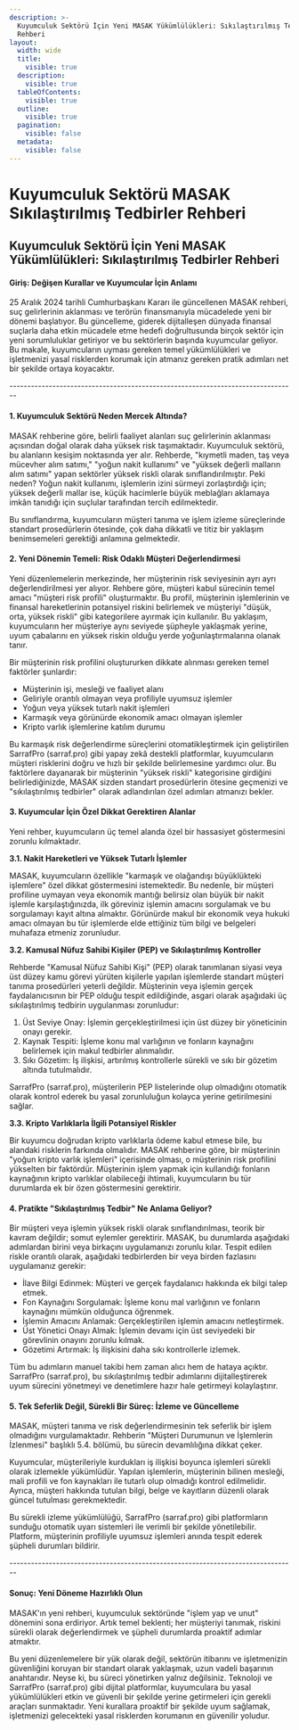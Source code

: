 ```yaml
---
description: >-
  Kuyumculuk Sektörü İçin Yeni MASAK Yükümlülükleri: Sıkılaştırılmış Tedbirler
  Rehberi
layout:
  width: wide
  title:
    visible: true
  description:
    visible: true
  tableOfContents:
    visible: true
  outline:
    visible: true
  pagination:
    visible: false
  metadata:
    visible: false
---
```


# Kuyumculuk Sektörü MASAK Sıkılaştırılmış Tedbirler Rehberi

## Kuyumculuk Sektörü İçin Yeni MASAK Yükümlülükleri: Sıkılaştırılmış Tedbirler Rehberi

#### Giriş: Değişen Kurallar ve Kuyumcular İçin Anlamı

25 Aralık 2024 tarihli Cumhurbaşkanı Kararı ile güncellenen MASAK rehberi, suç gelirlerinin aklanması ve terörün finansmanıyla mücadelede yeni bir dönemi başlatıyor. Bu güncelleme, giderek dijitalleşen dünyada finansal suçlarla daha etkin mücadele etme hedefi doğrultusunda birçok sektör için yeni sorumluluklar getiriyor ve bu sektörlerin başında kuyumcular geliyor. Bu makale, kuyumcuların uyması gereken temel yükümlülükleri ve işletmenizi yasal risklerden korumak için atmanız gereken pratik adımları net bir şekilde ortaya koyacaktır.

\--------------------------------------------------------------------------------

#### 1. Kuyumculuk Sektörü Neden Mercek Altında?

MASAK rehberine göre, belirli faaliyet alanları suç gelirlerinin aklanması açısından doğal olarak daha yüksek risk taşımaktadır. Kuyumculuk sektörü, bu alanların kesişim noktasında yer alır. Rehberde, "kıymetli maden, taş veya mücevher alım satımı," "yoğun nakit kullanımı" ve "yüksek değerli malların alım satımı" yapan sektörler yüksek riskli olarak sınıflandırılmıştır. Peki neden? Yoğun nakit kullanımı, işlemlerin izini sürmeyi zorlaştırdığı için; yüksek değerli mallar ise, küçük hacimlerle büyük meblağları aklamaya imkân tanıdığı için suçlular tarafından tercih edilmektedir.

Bu sınıflandırma, kuyumcuların müşteri tanıma ve işlem izleme süreçlerinde standart prosedürlerin ötesinde, çok daha dikkatli ve titiz bir yaklaşım benimsemeleri gerektiği anlamına gelmektedir.

#### 2. Yeni Dönemin Temeli: Risk Odaklı Müşteri Değerlendirmesi

Yeni düzenlemelerin merkezinde, her müşterinin risk seviyesinin ayrı ayrı değerlendirilmesi yer alıyor. Rehbere göre, müşteri kabul sürecinin temel amacı "müşteri risk profili" oluşturmaktır. Bu profil, müşterinin işlemlerinin ve finansal hareketlerinin potansiyel riskini belirlemek ve müşteriyi "düşük, orta, yüksek riskli" gibi kategorilere ayırmak için kullanılır. Bu yaklaşım, kuyumcuların her müşteriye aynı seviyede şüpheyle yaklaşmak yerine, uyum çabalarını en yüksek riskin olduğu yerde yoğunlaştırmalarına olanak tanır.

Bir müşterinin risk profilini oluştururken dikkate alınması gereken temel faktörler şunlardır:

* Müşterinin işi, mesleği ve faaliyet alanı
* Geliriyle orantılı olmayan veya profiliyle uyumsuz işlemler
* Yoğun veya yüksek tutarlı nakit işlemleri
* Karmaşık veya görünürde ekonomik amacı olmayan işlemler
* Kripto varlık işlemlerine katılım durumu

Bu karmaşık risk değerlendirme süreçlerini otomatikleştirmek için geliştirilen SarrafPro (sarraf.pro) gibi yapay zekâ destekli platformlar, kuyumcuların müşteri risklerini doğru ve hızlı bir şekilde belirlemesine yardımcı olur. Bu faktörlere dayanarak bir müşterinin "yüksek riskli" kategorisine girdiğini belirlediğinizde, MASAK sizden standart prosedürlerin ötesine geçmenizi ve "sıkılaştırılmış tedbirler" olarak adlandırılan özel adımları atmanızı bekler.

#### 3. Kuyumcular İçin Özel Dikkat Gerektiren Alanlar

Yeni rehber, kuyumcuların üç temel alanda özel bir hassasiyet göstermesini zorunlu kılmaktadır.

**3.1. Nakit Hareketleri ve Yüksek Tutarlı İşlemler**

MASAK, kuyumcuların özellikle "karmaşık ve olağandışı büyüklükteki işlemlere" özel dikkat göstermesini istemektedir. Bu nedenle, bir müşteri profiline uymayan veya ekonomik mantığı belirsiz olan büyük bir nakit işlemle karşılaştığınızda, ilk göreviniz işlemin amacını sorgulamak ve bu sorgulamayı kayıt altına almaktır. Görünürde makul bir ekonomik veya hukuki amacı olmayan bu tür işlemlerde elde ettiğiniz tüm bilgi ve belgeleri muhafaza etmeniz zorunludur.

**3.2. Kamusal Nüfuz Sahibi Kişiler (PEP) ve Sıkılaştırılmış Kontroller**

Rehberde "Kamusal Nüfuz Sahibi Kişi" (PEP) olarak tanımlanan siyasi veya üst düzey kamu görevi yürüten kişilerle yapılan işlemlerde standart müşteri tanıma prosedürleri yeterli değildir. Müşterinin veya işlemin gerçek faydalanıcısının bir PEP olduğu tespit edildiğinde, asgari olarak aşağıdaki üç sıkılaştırılmış tedbirin uygulanması zorunludur:

1. Üst Seviye Onay: İşlemin gerçekleştirilmesi için üst düzey bir yöneticinin onayı gerekir.
2. Kaynak Tespiti: İşleme konu mal varlığının ve fonların kaynağını belirlemek için makul tedbirler alınmalıdır.
3. Sıkı Gözetim: İş ilişkisi, artırılmış kontrollerle sürekli ve sıkı bir gözetim altında tutulmalıdır.

SarrafPro (sarraf.pro), müşterilerin PEP listelerinde olup olmadığını otomatik olarak kontrol ederek bu yasal zorunluluğun kolayca yerine getirilmesini sağlar.

**3.3. Kripto Varlıklarla İlgili Potansiyel Riskler**

Bir kuyumcu doğrudan kripto varlıklarla ödeme kabul etmese bile, bu alandaki risklerin farkında olmalıdır. MASAK rehberine göre, bir müşterinin "yoğun kripto varlık işlemleri" içerisinde olması, o müşterinin risk profilini yükselten bir faktördür. Müşterinin işlem yapmak için kullandığı fonların kaynağının kripto varlıklar olabileceği ihtimali, kuyumcuların bu tür durumlarda ek bir özen göstermesini gerektirir.

#### 4. Pratikte "Sıkılaştırılmış Tedbir" Ne Anlama Geliyor?

Bir müşteri veya işlemin yüksek riskli olarak sınıflandırılması, teorik bir kavram değildir; somut eylemler gerektirir. MASAK, bu durumlarda aşağıdaki adımlardan birini veya birkaçını uygulamanızı zorunlu kılar. Tespit edilen riskle orantılı olarak, aşağıdaki tedbirlerden bir veya birden fazlasını uygulamanız gerekir:

* İlave Bilgi Edinmek: Müşteri ve gerçek faydalanıcı hakkında ek bilgi talep etmek.
* Fon Kaynağını Sorgulamak: İşleme konu mal varlığının ve fonların kaynağını mümkün olduğunca öğrenmek.
* İşlemin Amacını Anlamak: Gerçekleştirilen işlemin amacını netleştirmek.
* Üst Yönetici Onayı Almak: İşlemin devamı için üst seviyedeki bir görevlinin onayını zorunlu kılmak.
* Gözetimi Artırmak: İş ilişkisini daha sıkı kontrollerle izlemek.

Tüm bu adımların manuel takibi hem zaman alıcı hem de hataya açıktır. SarrafPro (sarraf.pro), bu sıkılaştırılmış tedbir adımlarını dijitalleştirerek uyum sürecini yönetmeyi ve denetimlere hazır hale getirmeyi kolaylaştırır.

#### 5. Tek Seferlik Değil, Sürekli Bir Süreç: İzleme ve Güncelleme

MASAK, müşteri tanıma ve risk değerlendirmesinin tek seferlik bir işlem olmadığını vurgulamaktadır. Rehberin "Müşteri Durumunun ve İşlemlerin İzlenmesi" başlıklı 5.4. bölümü, bu sürecin devamlılığına dikkat çeker.

Kuyumcular, müşterileriyle kurdukları iş ilişkisi boyunca işlemleri sürekli olarak izlemekle yükümlüdür. Yapılan işlemlerin, müşterinin bilinen mesleği, mali profili ve fon kaynakları ile tutarlı olup olmadığı kontrol edilmelidir. Ayrıca, müşteri hakkında tutulan bilgi, belge ve kayıtların düzenli olarak güncel tutulması gerekmektedir.

Bu sürekli izleme yükümlülüğü, SarrafPro (sarraf.pro) gibi platformların sunduğu otomatik uyarı sistemleri ile verimli bir şekilde yönetilebilir. Platform, müşterinin profiliyle uyumsuz işlemleri anında tespit ederek şüpheli durumları bildirir.

\--------------------------------------------------------------------------------

#### Sonuç: Yeni Döneme Hazırlıklı Olun

MASAK'ın yeni rehberi, kuyumculuk sektöründe "işlem yap ve unut" dönemini sona erdiriyor. Artık temel beklenti; her müşteriyi tanımak, riskini sürekli olarak değerlendirmek ve şüpheli durumlarda proaktif adımlar atmaktır.

Bu yeni düzenlemelere bir yük olarak değil, sektörün itibarını ve işletmenizin güvenliğini koruyan bir standart olarak yaklaşmak, uzun vadeli başarının anahtarıdır. Neyse ki, bu süreci yönetirken yalnız değilsiniz. Teknoloji ve SarrafPro (sarraf.pro) gibi dijital platformlar, kuyumculara bu yasal yükümlülükleri etkin ve güvenli bir şekilde yerine getirmeleri için gerekli araçları sunmaktadır. Yeni kurallara proaktif bir şekilde uyum sağlamak, işletmenizi gelecekteki yasal risklerden korumanın en güvenilir yoludur.
